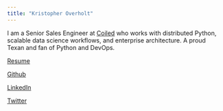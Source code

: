```yaml
---
title: "Kristopher Overholt"
---
```


I am a Senior Sales Engineer at [Coiled](https://coiled.io) who works with
distributed Python, scalable data science workflows, and enterprise
architecture. A proud Texan and fan of Python and DevOps.

[Resume](Overholt-Resume.pdf)

[Github](https://github.com/koverholt)

[LinkedIn](http://www.linkedin.com/in/koverholt)

[Twitter](http://www.twitter.com/koverholt)
